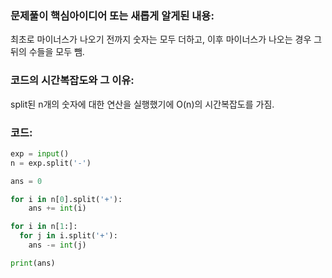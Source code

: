 ### 문제풀이 핵심아이디어 또는 새롭게 알게된 내용: 
최초로 마이너스가 나오기 전까지 숫자는 모두 더하고,
이후 마이너스가 나오는 경우 그 뒤의 수들을 모두 뺌.
    
### 코드의 시간복잡도와 그 이유:
split된 n개의 숫자에 대한 연산을 실행했기에 O(n)의 시간복잡도를 가짐.

### 코드:
```python
exp = input() 
n = exp.split('-')

ans = 0

for i in n[0].split('+'):
    ans += int(i)

for i in n[1:]:
  for j in i.split('+'):
    ans -= int(j)

print(ans)
```
